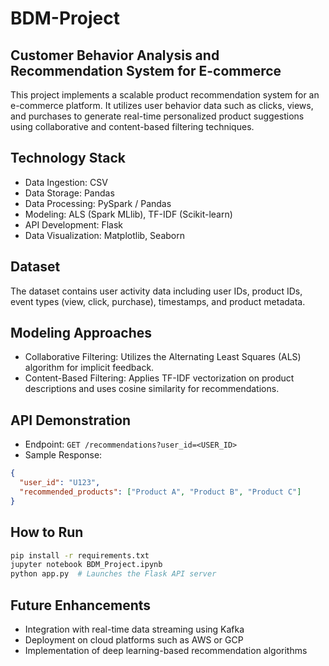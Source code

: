 # BDM-Project

## Customer Behavior Analysis and Recommendation System for E-commerce

This project implements a scalable product recommendation system for an e-commerce platform. It utilizes user behavior data such as clicks, views, and purchases to generate real-time personalized product suggestions using collaborative and content-based filtering techniques.

## Technology Stack
- Data Ingestion: CSV 
- Data Storage:  Pandas
- Data Processing: PySpark / Pandas
- Modeling: ALS (Spark MLlib), TF-IDF (Scikit-learn)
- API Development: Flask
- Data Visualization: Matplotlib, Seaborn

## Dataset
The dataset contains user activity data including user IDs, product IDs, event types (view, click, purchase), timestamps, and product metadata.

## Modeling Approaches
- Collaborative Filtering: Utilizes the Alternating Least Squares (ALS) algorithm for implicit feedback.
- Content-Based Filtering: Applies TF-IDF vectorization on product descriptions and uses cosine similarity for recommendations.

## API Demonstration
- Endpoint: `GET /recommendations?user_id=<USER_ID>`
- Sample Response:
```json
{
  "user_id": "U123",
  "recommended_products": ["Product A", "Product B", "Product C"]
}
```

## How to Run
```bash
pip install -r requirements.txt
jupyter notebook BDM_Project.ipynb
python app.py  # Launches the Flask API server
```

## Future Enhancements
- Integration with real-time data streaming using Kafka
- Deployment on cloud platforms such as AWS or GCP
- Implementation of deep learning-based recommendation algorithms
